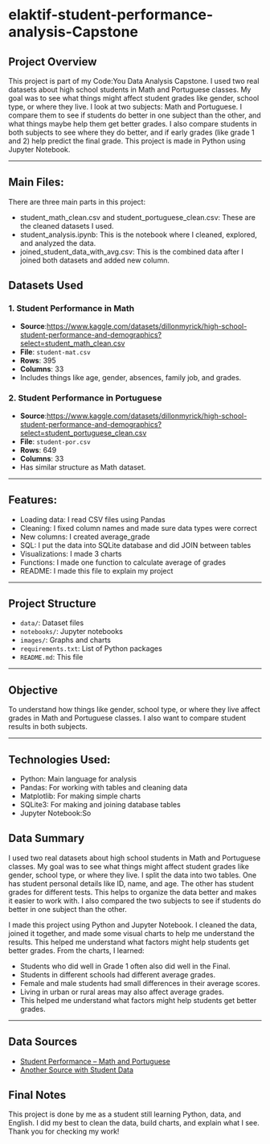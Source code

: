 # elaktif-student-performance-analysis-Capstone


## Project Overview
This project is part of my Code:You Data Analysis Capstone. I used two real datasets about high school students in Math and Portuguese classes. My goal was to see what things might affect student grades like gender, school type, or where they live.
I look at two subjects: Math and Portuguese. I compare them to see if students do better in one subject than the other, and what things maybe help them get better grades.
I also compare students in both subjects to see where they do better, and if early grades (like grade 1 and 2) help predict the final grade.
This project is made in Python using Jupyter Notebook.


---
## Main Files:
There are three main parts in this project:
* student_math_clean.csv and student_portuguese_clean.csv: These are the cleaned datasets I used.
* student_analysis.ipynb: This is the notebook where I cleaned, explored, and analyzed the data.
* joined_student_data_with_avg.csv: This is the combined data after I joined both datasets and added new column.
## Datasets Used

### 1. Student Performance in Math

* **Source**:https://www.kaggle.com/datasets/dillonmyrick/high-school-student-performance-and-demographics?select=student_math_clean.csv
* **File**: `student-mat.csv`
* **Rows**: 395
* **Columns**: 33
* Includes things like age, gender, absences, family job, and grades.

### 2. Student Performance in Portuguese

* **Source**:https://www.kaggle.com/datasets/dillonmyrick/high-school-student-performance-and-demographics?select=student_portuguese_clean.csv
* **File**: `student-por.csv`
* **Rows**: 649
* **Columns**: 33
* Has similar structure as Math dataset.

---
## Features:
* Loading data:  I read CSV files using Pandas
* Cleaning: I fixed column names and made sure data types were correct
* New columns: I created average_grade 
* SQL: I put the data into SQLite database and did JOIN between tables
* Visualizations: I made 3 charts
* Functions: I made one function to calculate average of grades
* README: I made this file to explain my project

---
## Project Structure

* `data/`: Dataset files
* `notebooks/`: Jupyter notebooks
* `images/`: Graphs and charts
* `requirements.txt`: List of Python packages
* `README.md`: This file

---

## Objective

To understand how things like gender, school type, or where they live affect grades in Math and Portuguese classes. I also want to compare student results in both subjects.


---
## Technologies Used:
* Python: Main language for analysis
* Pandas: For working with tables and cleaning data
* Matplotlib: For making simple charts
* SQLite3: For making and joining database tables
* Jupyter Notebook:So 

 ## Data Summary
I used two real datasets about high school students in Math and Portuguese classes. My goal was to see what things might affect student grades like gender, school type, or where they live.
I split the data into two tables. One has student personal details like ID, name, and age.
The other has student grades for different tests.
This helps to organize the data better and makes it easier to work with.
I also compared the two subjects to see if students do better in one subject than the other.

I made this project using Python and Jupyter Notebook. I cleaned the data, joined it together, and made some visual charts to help me understand the results.
This helped me understand what factors might help students get better grades.
From the charts, I learned:

* Students who did well in Grade 1 often also did well in the Final.
* Students in different schools had different average grades.
* Female and male students had small differences in their average scores.
* Living in urban or rural areas may also affect average grades.
* This helped me understand what factors might help students get better grades.


---

## Data Sources

* [Student Performance – Math and Portuguese](https://archive.ics.uci.edu/ml/datasets/Student+Performance)
* [Another Source with Student Data](https://www.kaggle.com/datasets/dillonmyrick/high-school-student-performance-and-demographics)

## Final Notes
This project is done by me as a student still learning Python, data, and English. I did my best to clean the data, build charts, and explain what I see. Thank you for checking my work!


